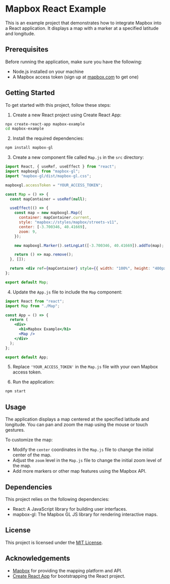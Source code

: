 # Mapbox React Example

This is an example project that demonstrates how to integrate Mapbox into a React application. It displays a map with a marker at a specified latitude and longitude.

## Prerequisites

Before running the application, make sure you have the following:

- Node.js installed on your machine
- A Mapbox access token (sign up at [mapbox.com](https://www.mapbox.com/) to get one)

## Getting Started

To get started with this project, follow these steps:

1. Create a new React project using Create React App:

```bash
npx create-react-app mapbox-example
cd mapbox-example
```

2. Install the required dependencies:

```bash
npm install mapbox-gl
```

3. Create a new component file called `Map.js` in the `src` directory:

```jsx
import React, { useRef, useEffect } from "react";
import mapboxgl from "mapbox-gl";
import "mapbox-gl/dist/mapbox-gl.css";

mapboxgl.accessToken = "YOUR_ACCESS_TOKEN";

const Map = () => {
  const mapContainer = useRef(null);

  useEffect(() => {
    const map = new mapboxgl.Map({
      container: mapContainer.current,
      style: "mapbox://styles/mapbox/streets-v11",
      center: [-3.700346, 40.41669],
      zoom: 9,
    });

    new mapboxgl.Marker().setLngLat([-3.700346, 40.41669]).addTo(map);

    return () => map.remove();
  }, []);

  return <div ref={mapContainer} style={{ width: "100%", height: "400px" }} />;
};

export default Map;
```

4. Update the `App.js` file to include the `Map` component:

```jsx
import React from "react";
import Map from "./Map";

const App = () => {
  return (
    <div>
      <h1>Mapbox Example</h1>
      <Map />
    </div>
  );
};

export default App;
```

5. Replace `'YOUR_ACCESS_TOKEN'` in the `Map.js` file with your own Mapbox access token.

6. Run the application:

```bash
npm start
```

## Usage

The application displays a map centered at the specified latitude and longitude. You can pan and zoom the map using the mouse or touch gestures.

To customize the map:

- Modify the `center` coordinates in the `Map.js` file to change the initial center of the map.
- Adjust the `zoom` level in the `Map.js` file to change the initial zoom level of the map.
- Add more markers or other map features using the Mapbox API.

## Dependencies

This project relies on the following dependencies:

- React: A JavaScript library for building user interfaces.
- mapbox-gl: The Mapbox GL JS library for rendering interactive maps.

## License

This project is licensed under the [MIT License](LICENSE).

## Acknowledgements

- [Mapbox](https://www.mapbox.com/) for providing the mapping platform and API.
- [Create React App](https://create-react-app.dev/) for bootstrapping the React project.
